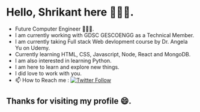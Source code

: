 # Hello, Shrikant here 🙋🏻‍♂️.
* Future Computer Engineer 🧑🏻‍💻.
* I am currently working with GDSC GESCOENGG as a Technical Member.
* I am currently taking Full stack Web devlopment course by Dr. Angela Yu on Udemy.
* Currently learning HTML, CSS, Javascript, Node, React and MongoDB.
* I am also interested in learning Python.
* I am here to learn and explore new things.
* I did love to work with you.
* 📫 How to Reach me : [![Twitter Follow](https://img.shields.io/twitter/follow/shri_35?label=Send%20me%20a%20DM&style=social)](https://twitter.com/shri_35)

## Thanks for visiting my profile 😄.
